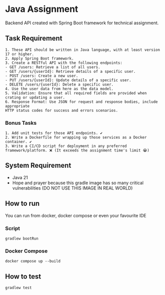 # Java Assignment

Backend API created with Spring Boot framework for technical assignment. 

## Task Requirement
```
1. These API should be written in Java language, with at least version 17 or higher.
2. Apply Spring Boot framework.
3. Create a RESTful API with the following endpoints:
- GET /users: Retrieve a list of all users.
- GET /users/{userId}: Retrieve details of a specific user.
- POST /users: Create a new user.
- PUT /users/{userId}: Update details of a specific user.
- DELETE /users/{userId}: Delete a specific user.
4. Use the user data from here as the data model.
5. Validation: Ensure that all required fields are provided when crating or updating a user.
6. Response Format: Use JSON for request and response bodies, include appropriate
HTTP status codes for success and errors scenarios.
```
### Bonus Tasks
```
1. Add unit tests for those API endpoints. ✔️
2. Write a Dockerfile for wrapping up those services as a Docker container. ✔️
3. Write a CI/CD script for deployment in any preferred framework/platform. ❌ (It exceeds the assignment time's limit 😭)
```

## System Requirement
- Java 21
- Hope and prayer because this gradle image has so many critical vulnerabilities (DO NOT USE THIS IMAGE IN REAL WORLD)

## How to run
You can run from docker, docker compose or even your favourite IDE

### Script
```
gradlew bootRun
```

### Docker Compose
```
docker compose up --build
```

## How to test
```
gradlew test
```
